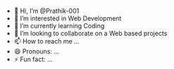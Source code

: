 - 👋 Hi, I’m @Prathik-001
- 👀 I’m interested in Web Development
- 🌱 I’m currently learning Coding
- 💞️ I’m looking to collaborate on a Web based projects
- 📫 How to reach me ...
- 😄 Pronouns: ...
- ⚡ Fun fact: ...

<!---
Prathik-001/Prathik-001 is a ✨ special ✨ repository because its `README.md` (this file) appears on your GitHub profile.
You can click the Preview link to take a look at your changes.
--->
